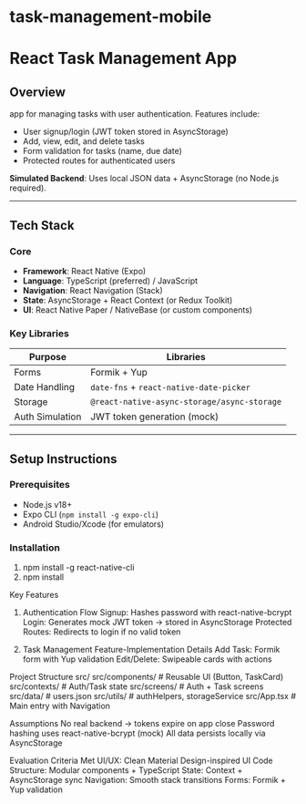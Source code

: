 # task-management-mobile
# React Task Management App

## Overview
app for managing tasks with user authentication. Features include:
- User signup/login (JWT token stored in AsyncStorage)
- Add, view, edit, and delete tasks
- Form validation for tasks (name, due date)
- Protected routes for authenticated users

**Simulated Backend**: Uses local JSON data + AsyncStorage (no Node.js required).

---

## Tech Stack
### Core
- **Framework**: React Native (Expo)
- **Language**: TypeScript (preferred) / JavaScript
- **Navigation**: React Navigation (Stack)
- **State**: AsyncStorage + React Context (or Redux Toolkit)
- **UI**: React Native Paper / NativeBase (or custom components)

### Key Libraries
| Purpose          | Libraries                          |
|------------------|-----------------------------------|
| Forms            | Formik + Yup                      |
| Date Handling    | `date-fns` + `react-native-date-picker` |
| Storage          | `@react-native-async-storage/async-storage` |
| Auth Simulation  | JWT token generation (mock)       |

---

## Setup Instructions
### Prerequisites
- Node.js v18+
- Expo CLI (`npm install -g expo-cli`)
- Android Studio/Xcode (for emulators)

### Installation
1. npm install -g react-native-cli
2. npm install

Key Features
1. Authentication Flow
    Signup: Hashes password with react-native-bcrypt
    Login: Generates mock JWT token → stored in AsyncStorage
    Protected Routes: Redirects to login if no valid token

2. Task Management
Feature-Implementation Details
Add Task: Formik form with Yup validation
Edit/Delete: Swipeable cards with actions

Project Structure
src/
src/components/  # Reusable UI (Button, TaskCard)
src/contexts/    # Auth/Task state
src/screens/     # Auth + Task screens
src/data/        # users.json
src/utils/       # authHelpers, storageService
src/App.tsx      # Main entry with Navigation



 Assumptions
No real backend → tokens expire on app close
Password hashing uses react-native-bcrypt (mock)
All data persists locally via AsyncStorage


Evaluation Criteria Met
UI/UX: Clean Material Design-inspired UI
Code Structure: Modular components + TypeScript
State: Context + AsyncStorage sync
Navigation: Smooth stack transitions
Forms: Formik + Yup validation

